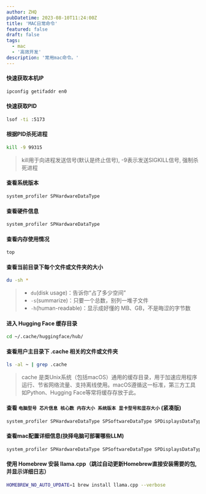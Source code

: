 ```yaml
---
author: ZHQ
pubDatetime: 2023-08-10T11:24:00Z
title: 'MAC日常命令'
featured: false
draft: false
tags:
  - mac
  - '高效开发'
description: '常用mac命令。'
---
```



#### 快速获取本机IP

```bash
ipconfig getifaddr en0
```

#### 快速获取PID

```bash
lsof -ti :5173
```

#### 根据PID杀死进程

```bash
kill -9 99315
```
> kill用于向进程发送信号(默认是终止信号), -9表示发送SIGKILL信号, 强制杀死进程

#### 查看系统版本

```bash
system_profiler SPHardwareDataType
```

#### 查看硬件信息

```bash
system_profiler SPHardwareDataType
```

#### 查看内存使用情况

```bash
top
```
#### 查看当前目录下每个文件或文件夹的大小

```bash
du -sh *
```
> - `du`(disk usage)：告诉你“占了多少空间”  
> - `-s`(summarize)：只要一个总数，别列一堆子文件  
> - `-h`(human-readable)：显示成好懂的 MB、GB，不是晦涩的字节数  

#### 进入 Hugging Face 缓存目录

```bash
cd ~/.cache/huggingface/hub/
```
#### 查看用户主目录下 .cache 相关的文件或文件夹

```bash
ls -al ~ | grep .cache
```
> cache 是类Unix系统（包括macOS）通用的缓存目录，用于加速应用程序运行、节省网络流量、支持离线使用。macOS遵循这一标准，第三方工具如Python、Hugging Face等常将缓存存放于此。


#### 查看 `电脑型号 芯片信息 核心数 内存大小 系统版本 显卡型号和显存大小` (紧凑版)

```bash
system_profiler SPHardwareDataType SPSoftwareDataType SPDisplaysDataType | grep -E "Model Name|Model Identifier|Chip|Memory|Cores|System Version|Chipset Model|VRAM"
```

#### 查看mac配置详细信息(抉择电脑可部署哪些LLM)

```bash
system_profiler SPHardwareDataType SPSoftwareDataType SPDisplaysDataType
```

#### 使用 Homebrew 安装 llama.cpp（跳过自动更新Homebrew直接安装需要的包,并显示详细日志）

```bash
HOMEBREW_NO_AUTO_UPDATE=1 brew install llama.cpp --verbose
```